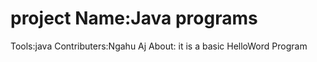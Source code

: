 # project Name:Java programs
Tools:java 
Contributers:Ngahu  Aj
About: it is a basic HelloWord Program